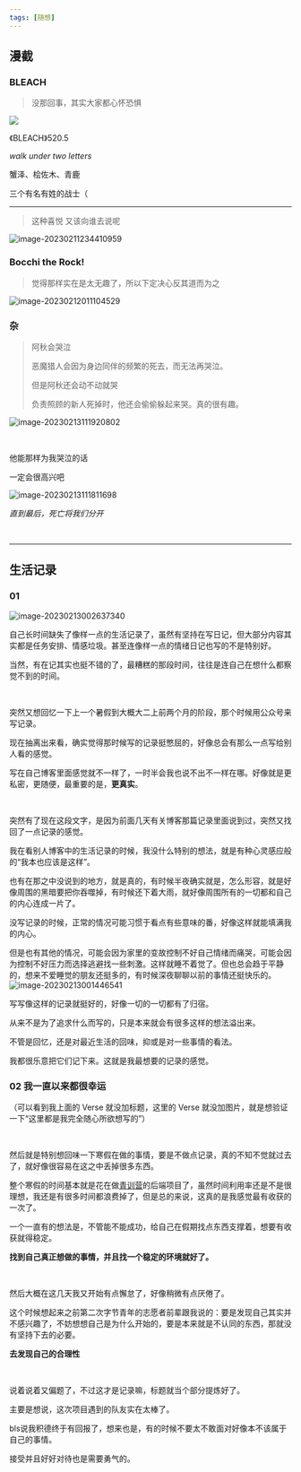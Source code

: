 ```yaml
---
tags: [随想]
---
```




## 漫截

### BLEACH



> 没那回事，其实大家都心怀恐惧



![](https://f.pz.al/pzal/2023/02/11/fdee24f82469e.png)



《BLEACH》520.5

*walk under two letters* 



蟹泽、桧佐木、青鹿

三个有名有姓的战士（





***





> 这种喜悦 又该向谁去说呢

![image-20230211234410959](https://s2.loli.net/2023/02/11/bRlY2gwJa67TXz4.png)







### Bocchi the Rock!



> 觉得那样实在是太无趣了，所以下定决心反其道而为之



![image-20230212011104529](https://s2.loli.net/2023/02/12/SFt5B7efACYVsh2.png)



### 杂



> 阿秋会哭泣
>
> 恶魔猎人会因为身边同伴的频繁的死去，而无法再哭泣。
>
> 但是阿秋还会动不动就哭
>
> 负责照顾的新人死掉时，他还会偷偷躲起来哭。真的很有趣。
>

![image-20230213111920802](https://s2.loli.net/2023/02/13/k2E8QDa5IdJU6Os.png)

<br/>

他能那样为我哭泣的话

一定会很高兴吧

![image-20230213111811698](https://s2.loli.net/2023/02/13/nEOowAdXmuS2TtP.png)

*直到最后，死亡将我们分开*

<br/>

***







## 生活记录

### 01 

![image-20230213002637340](https://s2.loli.net/2023/02/13/dVbZJeswCqcFguR.png)

自己长时间缺失了像样一点的生活记录了，虽然有坚持在写日记，但大部分内容其实都是任务安排、情感垃圾。甚至连像样一点的情绪日记也写的不是特别好。

当然，有在记其实也挺不错的了，最糟糕的那段时间，往往是连自己在想什么都察觉不到的时间。

<br/>



突然又想回忆一下上一个暑假到大概大二上前两个月的阶段，那个时候用公众号来写记录。

现在抽离出来看，确实觉得那时候写的记录挺憋屈的，好像总会有那么一点写给别人看的感觉。

写在自己博客里面感觉就不一样了，一时半会我也说不出不一样在哪。好像就是更私密，更随便，最重要的是，**更真实**。

<br/>





突然有了现在这段文字，是因为前面几天有关博客那篇记录里面说到过，突然又找回了一点记录的感觉。

我在看别人博客中的生活记录的时候，我没什么特别的想法，就是有种心灵感应般的“我本也应该是这样”。

也有在那之中没说到的地方，就是真的，有时候半夜确实就是，怎么形容，就是好像周围的黑暗要把你吞噬掉，有时候还下着大雨，就好像周围所有的一切都和自己的内心连成一片了。

没写记录的时候，正常的情况可能习惯于看点有些意味的番，好像这样就能填满我的内心。

但是也有其他的情况，可能会因为家里的变故控制不好自己情绪而痛哭，可能会因为控制不好压力而选择逃避找一些刺激。这样就睡不着觉了。但也总会趋于平静的，想来不爱睡觉的朋友还挺多的，有时候深夜聊聊以前的事情还挺快乐的。![image-20230213001446541](https://f.pz.al/pzal/2023/02/12/c66b2361e8f6a.png)



写写像这样的记录就挺好的，好像一切的一切都有了归宿。

从来不是为了追求什么而写的，只是本来就会有很多这样的想法溢出来。

不管是回忆，还是对最近生活的回味，抑或是对一些事情的看法。

我都很乐意把它们记下来。这就是我最想要的记录的感觉。



### 02 我一直以来都很幸运

（可以看到我上面的 Verse 就没加标题，这里的 Verse 就没加图片，就是想验证一下“这里都是我完全随心所欲想写的”）

<br/>

然后就是特别想回味一下寒假在做的事情，要是不做点记录，真的不知不觉就过去了，就好像很容易在这之中丢掉很多东西。



整个寒假的时间基本就是花在做[青训营](/blog/tags/青训营)的后端项目了，虽然时间利用率还是不是很理想，我还是有很多时间都浪费掉了，但是总的来说，这真的是我感觉最有收获的一次了。

一个一直有的想法是，不管能不能成功，给自己在假期找点东西支撑着，想要有收获就得稳定。

**找到自己真正想做的事情，并且找一个稳定的环境就好了。**

<br/>



然后大概在这几天我又开始有点懈怠了，好像稍微有点厌倦了。

这个时候想起来之前第二次字节青年的志愿者前辈跟我说的：要是发现自己其实并不感兴趣了，不妨想想自己是为什么开始的，要是本来就是不认同的东西，那就没有坚持下去的必要。

**去发现自己的合理性**

<br/>



说着说着又偏题了，不过这才是记录嘛，标题就当个部分提炼好了。

主要是想说，这次项目遇到的队友实在太棒了。

bls说我积德终于有回报了，想来也是，有的时候不要太不敢面对好像本不该属于自己的事情。

接受并且好好对待也是需要勇气的。
